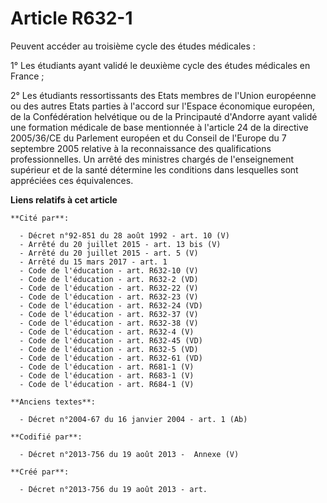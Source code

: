 # Article R632-1

Peuvent accéder au troisième cycle des études médicales :

1° Les étudiants ayant validé le deuxième cycle des études médicales en France ;

2° Les étudiants ressortissants des Etats membres de l'Union européenne ou des autres Etats parties à l'accord sur l'Espace
économique européen, de la Confédération helvétique ou de la Principauté d'Andorre ayant validé une formation médicale de
base mentionnée à l'article 24 de la directive 2005/36/CE du Parlement européen et du Conseil de l'Europe du 7 septembre 2005
relative à la reconnaissance des qualifications professionnelles. Un arrêté des ministres chargés de l'enseignement supérieur
et de la santé détermine les conditions dans lesquelles sont appréciées ces équivalences.

**Liens relatifs à cet article**

	**Cité par**:

	  - Décret n°92-851 du 28 août 1992 - art. 10 (V)
	  - Arrêté du 20 juillet 2015 - art. 13 bis (V)
	  - Arrêté du 20 juillet 2015 - art. 5 (V)
	  - Arrêté du 15 mars 2017 - art. 1
	  - Code de l'éducation - art. R632-10 (V)
	  - Code de l'éducation - art. R632-2 (VD)
	  - Code de l'éducation - art. R632-22 (V)
	  - Code de l'éducation - art. R632-23 (V)
	  - Code de l'éducation - art. R632-24 (VD)
	  - Code de l'éducation - art. R632-37 (V)
	  - Code de l'éducation - art. R632-38 (V)
	  - Code de l'éducation - art. R632-4 (V)
	  - Code de l'éducation - art. R632-45 (VD)
	  - Code de l'éducation - art. R632-5 (VD)
	  - Code de l'éducation - art. R632-61 (VD)
	  - Code de l'éducation - art. R681-1 (V)
	  - Code de l'éducation - art. R683-1 (V)
	  - Code de l'éducation - art. R684-1 (V)

	**Anciens textes**:

	  - Décret n°2004-67 du 16 janvier 2004 - art. 1 (Ab)

	**Codifié par**:

	  - Décret n°2013-756 du 19 août 2013 -  Annexe (V)

	**Créé par**:

	  - Décret n°2013-756 du 19 août 2013 - art.
